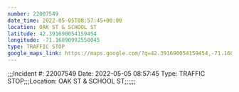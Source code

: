 ```yaml
---
number: 22007549
date_time: 2022-05-05T08:57:45+00:00
location: OAK ST & SCHOOL ST
latitude: 42.391690054159454
longitude: -71.16890992558045
type: TRAFFIC STOP
google_maps_link: https://maps.google.com/?q=42.391690054159454,-71.16890992558045
---
```


;;;Incident #: 22007549  Date: 2022-05-05 08:57:45   Type: TRAFFIC STOP;;;Location: OAK ST & SCHOOL ST;;;;;;
